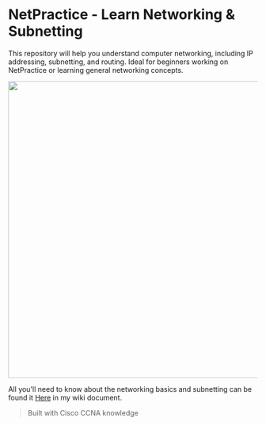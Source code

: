 # NetPractice - Learn Networking & Subnetting

This repository will help you understand computer networking, including IP addressing, subnetting, and routing. Ideal for beginners working on NetPractice or learning general networking concepts.

<p align="center">
  <img src="https://github.com/user-attachments/assets/a42ce875-b73e-4b8a-b6ad-a9fbc1e99ee5" width="600"/>
</p>

All you'll need to know about the networking basics and subnetting can be found it [Here](https://github.com/ma1loc/network_subnetting/wiki) in my wiki document.  
> Built with Cisco CCNA knowledge
